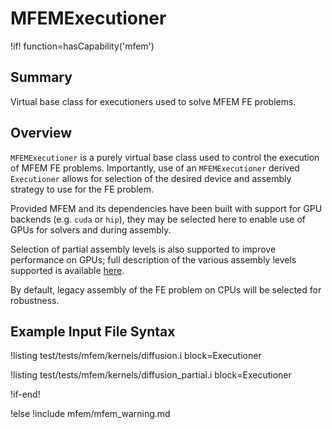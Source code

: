 # MFEMExecutioner

!if! function=hasCapability('mfem')

## Summary

Virtual base class for executioners used to solve MFEM FE problems.

## Overview

`MFEMExecutioner` is a purely virtual base class used to control the execution of MFEM FE problems.
Importantly, use of an `MFEMExecutioner` derived `Executioner` allows for selection of the desired
device and assembly strategy to use for the FE problem.

Provided MFEM and its dependencies have been built with support for GPU backends (e.g. `cuda` or
`hip`), they may be selected here to enable use of GPUs for solvers and during assembly.

Selection of partial assembly levels is also supported to improve performance on GPUs; full
description of the various assembly levels supported is available
 [here](https://mfem.org/performance/).

By default, legacy assembly of the FE problem on CPUs will be selected for robustness.

## Example Input File Syntax

!listing test/tests/mfem/kernels/diffusion.i block=Executioner

!listing test/tests/mfem/kernels/diffusion_partial.i block=Executioner

!if-end!

!else
!include mfem/mfem_warning.md
